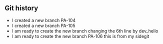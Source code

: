 ## Git history


- I created a new branch PA-104
- I created a new branch PA-105
- I am ready to create the new branch changing the 6th line by dev_hello
- I am ready to create the new branch PA-106 this is from my sidegit


